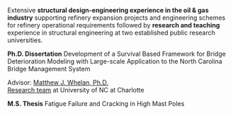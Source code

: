 Extensive **structural design-engineering experience in the oil & gas industry** supporting refinery expansion projects and engineering schemes for refinery operational requirements followed by **research and teaching** experience in structural engineering at two established public research universities. 


**Ph.D. Dissertation**
Development of a Survival Based Framework for Bridge Deterioration Modeling with Large-scale Application to the North Carolina Bridge Management System 

Advisor: [Matthew J. Whelan, Ph.D.](https://coefs.uncc.edu/mwhelan3/)  
[Research team](https://coefs.uncc.edu/mwhelan3/research-team/) at University of NC at Charlotte  


**M.S. Thesis**
Fatigue Failure and Cracking in High Mast Poles

